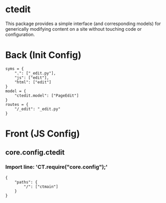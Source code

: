 # ctedit
This package provides a simple interface (and corresponding models) for generically modifying content on a site without touching code or configuration.


# Back (Init Config)

    syms = {
    	".": ["_edit.py"],
    	"js": ["edit"],
    	"html": ["edit"]
    }
    model = {
    	"ctedit.model": ["PageEdit"]
    }
    routes = {
    	"/_edit": "_edit.py"
    }

# Front (JS Config)

## core.config.ctedit
### Import line: 'CT.require("core.config");'
    {
    	"paths": {
    		"/": ["ctmain"]
    	}
    }